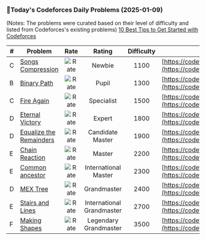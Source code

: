 ### 🌟Today's Codeforces Daily Problems (2025-01-09)
(Notes: The problems were curated based on their level of difficulty and listed from Codeforces's existing problems)
[10 Best Tips to Get Started with Codeforces](https://github.com/ika9810/Codeforces-Daily-Problems/blob/main/10%20Best%20Tips%20to%20Get%20Started%20with%20Codeforces.md)

| # | Problem | Rate| Rating | Difficulty | Contest |
|---| ----- | :--------: | :----------: | :----------: | ---------- |
|C|[Songs Compression](https://codeforces.com/contest/1015/problem/C)|![Rate](https://img.shields.io/badge/Newbie-1100-lightgrey)|Newbie|1100|[https://codeforces.com/contest/1015](https://codeforces.com/contest/1015)|
|B|[Binary Path](https://codeforces.com/contest/1937/problem/B)|![Rate](https://img.shields.io/badge/Pupil-1300-brightgreen)|Pupil|1300|[https://codeforces.com/contest/1937](https://codeforces.com/contest/1937)|
|C|[Fire Again](https://codeforces.com/contest/35/problem/C)|![Rate](https://img.shields.io/badge/Specialist-1500-9cf)|Specialist|1500|[https://codeforces.com/contest/35](https://codeforces.com/contest/35)|
|D|[Eternal Victory](https://codeforces.com/contest/61/problem/D)|![Rate](https://img.shields.io/badge/Expert-1800-blue)|Expert|1800|[https://codeforces.com/contest/61](https://codeforces.com/contest/61)|
|D|[Equalize the Remainders](https://codeforces.com/contest/999/problem/D)|![Rate](https://img.shields.io/badge/Candidate%20Master-1900-blueviolet)|Candidate Master|1900|[https://codeforces.com/contest/999](https://codeforces.com/contest/999)|
|E|[Chain Reaction](https://codeforces.com/contest/1954/problem/E)|![Rate](https://img.shields.io/badge/Master-2200-orange)|Master|2200|[https://codeforces.com/contest/1954](https://codeforces.com/contest/1954)|
|E|[Common ancestor](https://codeforces.com/contest/49/problem/E)|![Rate](https://img.shields.io/badge/International%20Master-2300-orange)|International Master|2300|[https://codeforces.com/contest/49](https://codeforces.com/contest/49)|
|D|[MEX Tree](https://codeforces.com/contest/1527/problem/D)|![Rate](https://img.shields.io/badge/Grandmaster-2400-red)|Grandmaster|2400|[https://codeforces.com/contest/1527](https://codeforces.com/contest/1527)|
|E|[Stairs and Lines](https://codeforces.com/contest/498/problem/E)|![Rate](https://img.shields.io/badge/International%20Grandmaster-2700-red)|International Grandmaster|2700|[https://codeforces.com/contest/498](https://codeforces.com/contest/498)|
|F|[Making Shapes](https://codeforces.com/contest/1290/problem/F)|![Rate](https://img.shields.io/badge/Legendary%20Grandmaster-3500-red)|Legendary Grandmaster|3500|[https://codeforces.com/contest/1290](https://codeforces.com/contest/1290)|
